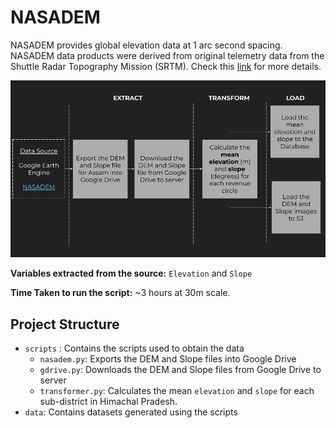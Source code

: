# NASADEM
NASADEM provides global elevation data at 1 arc second spacing. NASADEM data products were derived from original telemetry data from the Shuttle Radar Topography Mission (SRTM). Check this [link](https://developers.google.com/earth-engine/datasets/catalog/NASA_NASADEM_HGT_001#description) for more details.

![Alt text](<docs/IDS-DRR ETL NASADEM.jpg>)

**Variables extracted from the source:** `Elevation` and `Slope`

**Time Taken to run the script:** ~3 hours at 30m scale.

## Project Structure
- `scripts` : Contains the scripts used to obtain the data
    - `nasadem.py`: Exports the DEM and Slope files into Google Drive
    - `gdrive.py`: Downloads the DEM and Slope files from Google Drive to server
    - `transformer.py`: Calculates the mean `elevation` and `slope` for each sub-district in Himachal Pradesh. 
- `data`: Contains datasets generated using the scripts